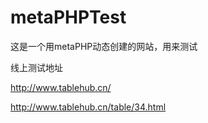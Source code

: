 # metaPHPTest
这是一个用metaPHP动态创建的网站，用来测试


线上测试地址

http://www.tablehub.cn/

http://www.tablehub.cn/table/34.html
